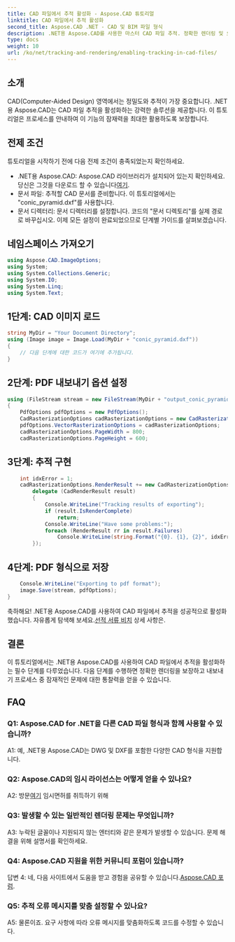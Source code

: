 ```yaml
---
title: CAD 파일에서 추적 활성화 - Aspose.CAD 튜토리얼
linktitle: CAD 파일에서 추적 활성화
second_title: Aspose.CAD .NET - CAD 및 BIM 파일 형식
description: .NET용 Aspose.CAD를 사용한 마스터 CAD 파일 추적. 정확한 렌더링 및 오류 추적을 위한 단계별 가이드를 따르세요. 지금 다운로드하세요!
type: docs
weight: 10
url: /ko/net/tracking-and-rendering/enabling-tracking-in-cad-files/
---
```

## 소개

CAD(Computer-Aided Design) 영역에서는 정밀도와 추적이 가장 중요합니다. .NET용 Aspose.CAD는 CAD 파일 추적을 활성화하는 강력한 솔루션을 제공합니다. 이 튜토리얼은 프로세스를 안내하여 이 기능의 잠재력을 최대한 활용하도록 보장합니다.

## 전제 조건

튜토리얼을 시작하기 전에 다음 전제 조건이 충족되었는지 확인하세요.
-  .NET용 Aspose.CAD: Aspose.CAD 라이브러리가 설치되어 있는지 확인하세요. 당신은 그것을 다운로드 할 수 있습니다[여기](https://releases.aspose.com/cad/net/).
- 문서 파일: 추적할 CAD 문서를 준비합니다. 이 튜토리얼에서는 "conic_pyramid.dxf"를 사용합니다.
- 문서 디렉터리: 문서 디렉터리를 설정합니다. 코드의 "문서 디렉토리"를 실제 경로로 바꾸십시오.
이제 모든 설정이 완료되었으므로 단계별 가이드를 살펴보겠습니다.

## 네임스페이스 가져오기

```csharp
using Aspose.CAD.ImageOptions;
using System;
using System.Collections.Generic;
using System.IO;
using System.Linq;
using System.Text;
```

## 1단계: CAD 이미지 로드

```csharp
string MyDir = "Your Document Directory";
using (Image image = Image.Load(MyDir + "conic_pyramid.dxf"))
{
    // 다음 단계에 대한 코드가 여기에 추가됩니다.
}
```

## 2단계: PDF 내보내기 옵션 설정

```csharp
using (FileStream stream = new FileStream(MyDir + "output_conic_pyramid.pdf", FileMode.Create))
{
    PdfOptions pdfOptions = new PdfOptions();
    CadRasterizationOptions cadRasterizationOptions = new CadRasterizationOptions();
    pdfOptions.VectorRasterizationOptions = cadRasterizationOptions;
    cadRasterizationOptions.PageWidth = 800;
    cadRasterizationOptions.PageHeight = 600;
```

## 3단계: 추적 구현

```csharp
    int idxError = 1;
    cadRasterizationOptions.RenderResult += new CadRasterizationOptions.CadRenderHandler(
        delegate (CadRenderResult result)
        {
            Console.WriteLine("Tracking results of exporting");
            if (result.IsRenderComplete)
                return;
            Console.WriteLine("Have some problems:");
            foreach (RenderResult rr in result.Failures)
                Console.WriteLine(string.Format("{0}. {1}, {2}", idxError++, rr.RenderCode.ToString(), rr.Message));
        });
```

## 4단계: PDF 형식으로 저장

```csharp
    Console.WriteLine("Exporting to pdf format");
    image.Save(stream, pdfOptions);
}
```

 축하해요! .NET용 Aspose.CAD를 사용하여 CAD 파일에서 추적을 성공적으로 활성화했습니다. 자유롭게 탐색해 보세요.[선적 서류 비치](https://reference.aspose.com/cad/net/) 상세 사항은.

## 결론

이 튜토리얼에서는 .NET용 Aspose.CAD를 사용하여 CAD 파일에서 추적을 활성화하는 필수 단계를 다루었습니다. 다음 단계를 수행하면 정확한 렌더링을 보장하고 내보내기 프로세스 중 잠재적인 문제에 대한 통찰력을 얻을 수 있습니다.

## FAQ

### Q1: Aspose.CAD for .NET을 다른 CAD 파일 형식과 함께 사용할 수 있습니까?

A1: 예, .NET용 Aspose.CAD는 DWG 및 DXF를 포함한 다양한 CAD 형식을 지원합니다.

### Q2: Aspose.CAD의 임시 라이선스는 어떻게 얻을 수 있나요?

 A2: 방문[여기](https://purchase.aspose.com/temporary-license/) 임시면허를 취득하기 위해

### Q3: 발생할 수 있는 일반적인 렌더링 문제는 무엇입니까?

A3: 누락된 글꼴이나 지원되지 않는 엔터티와 같은 문제가 발생할 수 있습니다. 문제 해결을 위해 설명서를 확인하세요.

### Q4: Aspose.CAD 지원을 위한 커뮤니티 포럼이 있습니까?

 답변 4: 네, 다음 사이트에서 도움을 받고 경험을 공유할 수 있습니다.[Aspose.CAD 포럼](https://forum.aspose.com/c/cad/19).

### Q5: 추적 오류 메시지를 맞춤 설정할 수 있나요?

A5: 물론이죠. 요구 사항에 따라 오류 메시지를 맞춤화하도록 코드를 수정할 수 있습니다.